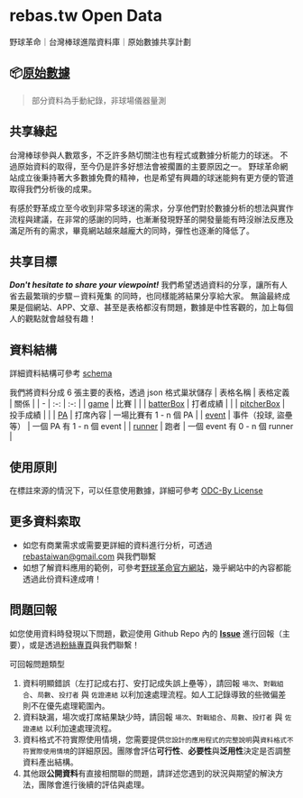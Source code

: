# rebas.tw Open Data
野球革命｜台灣棒球進階資料庫｜原始數據共享計劃

## 📦[原始數據](https://github.com/rebas-tw/rebas.tw-open-data/releases)
> 部分資料為手動紀錄，非球場儀器量測

## 共享緣起
台灣棒球參與人數眾多，不乏許多熱切關注也有程式或數據分析能力的球迷。
不過原始資料的取得，至今仍是許多好想法會被擱置的主要原因之一。
野球革命網站成立後秉持著大多數據免費的精神，也是希望有興趣的球迷能夠有更方便的管道取得我們分析後的成果。

有感於野革成立至今收到非常多球迷的需求，分享他們對於數據分析的想法與實作流程與建議，在非常的感謝的同時，也漸漸發現野革的開發量能有時沒辦法反應及滿足所有的需求，畢竟網站越來越龐大的同時，彈性也逐漸的降低了。

## 共享目標
***Don't hesitate to share your viewpoint!*** 我們希望透過資料的分享，讓所有人省去最繁瑣的步驟－資料蒐集 的同時，也同樣能將結果分享給大家。
無論最終成果是個網站、APP、文章、甚至是表格都沒有問題，數據是中性客觀的，加上每個人的觀點就會越發有趣！

## 資料結構
詳細資料結構可參考 [schema](./schema/README.md)

我們將資料分成 6 張主要的表格，透過 json 格式巢狀儲存
| 表格名稱 | 表格定義 | 關係 |
| - | :-: | :-: |
| [game](./schema/game.md) | 比賽 |  |
| [batterBox](./schema/batterBox.md) | 打者成績 |  |
| [pitcherBox](./schema/pitcherBox.md) | 投手成績 |  |
| [PA](./schema/PA.md) | 打席內容 | 一場比賽有 1 - n 個 PA |
| [event](./schema/event.md) | 事件（投球, 盜壘等） | 一個 PA 有 1 - n 個 event |
| [runner](./schema/runner.md) | 跑者 | 一個 event 有 0 - n 個 runner |


## 使用原則
在標註來源的情況下，可以任意使用數據，詳細可參考 [ODC-By License](./LICENSE)

## 更多資料索取
- 如您有商業需求或需要更詳細的資料進行分析，可透過 [rebastaiwan@gmail.com](mailto:rebastaiwan@gmail.com) 與我們聯繫
- 如想了解資料應用的範例，可參考[野球革命官方網站](https://www.rebas.tw)，幾乎網站中的內容都能透過此份資料達成唷！

## 問題回報
如您使用資料時發現以下問題，歡迎使用 Github Repo 內的 **[Issue](https://github.com/rebas-tw/rebas.tw-open-data/issues)** 進行回報（主要），或是透過[粉絲專頁](https://www.facebook.com/rebastaiwan)與我們聯繫！

可回報問題類型
1. 資料明顯錯誤（左打記成右打、安打記成失誤上壘等），請回報 `場次`、`對戰組合`、`局數`、`投打者` 與 `佐證連結` 以利加速處理流程。如人工記錄導致的些微偏差則不在優先處理範圍內。
2. 資料缺漏，場次或打席結果缺少時，請回報 `場次`、`對戰組合`、`局數`、`投打者` 與 `佐證連結` 以利加速處理流程。
3. 資料格式不符實際使用情境，您需要提供`您設計的應用程式的完整說明`與`資料格式不符實際使用情境`的詳細原因。團隊會評估**可行性**、**必要性**與**泛用性**決定是否調整資料產出結構。
4. 其他跟**公開資料**有直接相關聯的問題，請詳述您遇到的狀況與期望的解決方法，團隊會進行後續的評估與處理。
